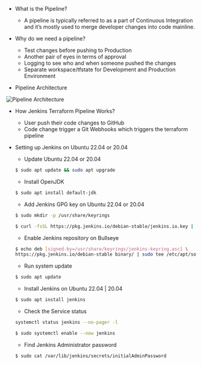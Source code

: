 * What is the Pipeline?

    * A pipeline is typically referred to as a part of Continuous Integration and it’s mostly used to merge developer changes into code mainline.

* Why do we need a pipeline?

    * Test changes before pushing to Production
    * Another pair of eyes in terms of approval
    * Logging to see who and when someone pushed the changes
    * Separate workspace/tfstate for Development and Production Environment

* Pipeline Architecture

![Pipeline Architecture](https://miro.medium.com/max/1400/1*i8mcxAZfcSkZ_88CGAA6pw.jpeg)

* How Jenkins Terraform Pipeline Works?

    * User push their code changes to GitHub
    * Code change trigger a Git Webhooks which triggers the terraform pipeline

* Setting up Jenkins on Ubuntu 22.04 or 20.04

    * Update Ubuntu 22.04 or 20.04

    ```sh
    $ sudo apt update && sudo apt upgrade
    ```

    * Install OpenJDK

    ```sh
    $ sudo apt install default-jdk
    ```

    * Add Jenkins GPG key on Ubuntu 22.04 or 20.04

    ```sh
    $ sudo mkdir -p /usr/share/keyrings
    ```

    ```sh
    $ curl -fsSL https://pkg.jenkins.io/debian-stable/jenkins.io.key | sudo tee /usr/share/keyrings/jenkins-keyring.asc > /dev/null
    ```

    * Enable Jenkins repository on Bullseye

    ```sh
    $ echo deb [signed-by=/usr/share/keyrings/jenkins-keyring.asc] \
    https://pkg.jenkins.io/debian-stable binary/ | sudo tee /etc/apt/sources.list.d/jenkins.list > /dev/null
    ```

    * Run system update

    ```sh
    $ sudo apt update
    ```

    * Install Jenkins on Ubuntu 22.04 | 20.04

    ```sh
    $ sudo apt install jenkins
    ```

    * Check the Service status

    ```sh
    systemctl status jenkins --no-pager -l
    ```

    ```sh
    $ sudo systemctl enable --now jenkins
    ```

    * Find Jenkins Administrator password

    ```sh
    $ sudo cat /var/lib/jenkins/secrets/initialAdminPassword
    ```
